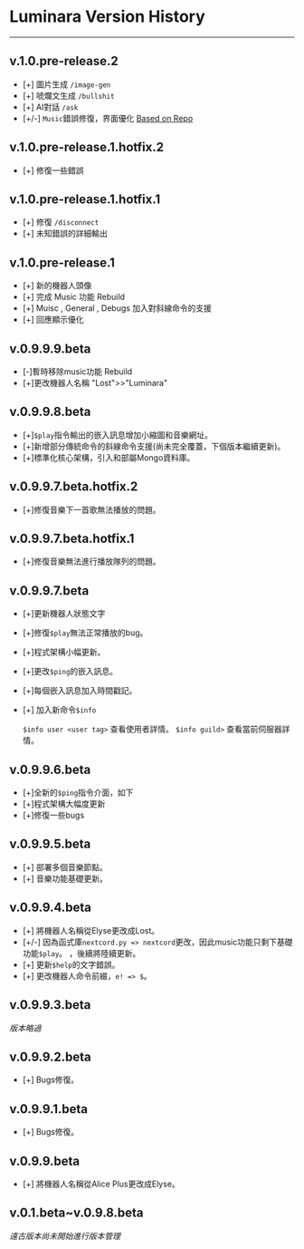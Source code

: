 # Luminara Version History
---
## v.1.0.pre-release.2
- [+] 圖片生成 `/image-gen`
- [+] 唬爛文生成 `/bullshit`
- [+] AI對話 `/ask`
- [+/-] `Music`錯誤修復，界面優化
[Based on Repo](github.com/telunyang/python_bullshit_generator)
## v.1.0.pre-release.1.hotfix.2
- [+] 修復一些錯誤
## v.1.0.pre-release.1.hotfix.1
- [+] 修復 `/disconnect`
- [+] 未知錯誤的詳細輸出

## v.1.0.pre-release.1
- [+] 新的機器人頭像
- [+] 完成 Music 功能 Rebuild
- [+] Muisc , General , Debugs 加入對斜線命令的支援
- [+] 回應顯示優化

## v.0.9.9.9.beta
- [-]暫時移除music功能 Rebuild
- [+]更改機器人名稱  "Lost">>"Luminara"
## v.0.9.9.8.beta
- [+]`$play`指令輸出的嵌入訊息增加小縮圖和音樂網址。
- [+]新增部分傳統命令的斜線命令支援(尚未完全覆蓋，下個版本繼續更新)。
- [+]標準化核心架構，引入和部屬Mongo資料庫。
## v.0.9.9.7.beta.hotfix.2
- [+]修復音樂下一首歌無法播放的問題。
## v.0.9.9.7.beta.hotfix.1
- [+]修復音樂無法進行播放隊列的問題。
## v.0.9.9.7.beta
- [+]更新機器人狀態文字
- [+]修復`$play`無法正常播放的bug。
- [+]程式架構小幅更新。
- [+]更改`$ping`的嵌入訊息。
- [+]每個嵌入訊息加入時間戳記。
- [+]
 加入新命令`$info`

  `$info user <user tag>` 查看使用者詳情。
  `$info guild>` 查看當前伺服器詳情。
## v.0.9.9.6.beta 
- [+]全新的`$ping`指令介面，如下
- [+]程式架構大幅度更新
- [+]修復一些bugs
## v.0.9.9.5.beta
- [+] 部署多個音樂節點。
- [+] 音樂功能基礎更新。
## v.0.9.9.4.beta
- [+] 將機器人名稱從Elyse更改成Lost。
- [+/-] 因為函式庫`nextcord.py => nextcord`更改，因此music功能只剩下基礎功能`$play`。
，後續將陸續更新。
- [+] 更新`$help`的文字錯誤。
- [+] 更改機器人命令前綴，`e! => $`。
## v.0.9.9.3.beta
*版本略過*
## v.0.9.9.2.beta
- [+] Bugs修復。
## v.0.9.9.1.beta
- [+] Bugs修復。
## v.0.9.9.beta
- [+] 將機器人名稱從Alice Plus更改成Elyse。
## v.0.1.beta~v.0.9.8.beta
*遠古版本尚未開始進行版本管理*